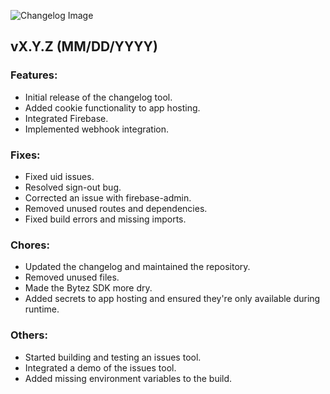 ![Changelog Image](https://cdn.bytez.com/images/inference/cJrVzyJSGh4nUYVsJMSp7.png)

## vX.Y.Z (MM/DD/YYYY)

### Features:
- Initial release of the changelog tool.
- Added cookie functionality to app hosting.
- Integrated Firebase.
- Implemented webhook integration.

### Fixes:
- Fixed uid issues.
- Resolved sign-out bug.
- Corrected an issue with firebase-admin.
- Removed unused routes and dependencies.
- Fixed build errors and missing imports.

### Chores:
- Updated the changelog and maintained the repository.
- Removed unused files.
- Made the Bytez SDK more dry.
- Added secrets to app hosting and ensured they're only available during runtime.

### Others:
- Started building and testing an issues tool.
- Integrated a demo of the issues tool.
- Added missing environment variables to the build.